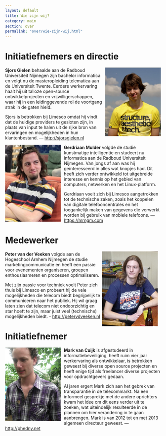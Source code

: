 ```yaml
---
layout: default
title: Wie zijn wij?
category: main
section: over
permalink: "over/wie-zijn-wij.html"
---
```

<div class="panel panel-primary">
  <div class="panel-heading">
    <h1>Initiatiefnemers en directie</h1>
  </div>
  <div class="panel-body">
    <div style="float: right; margin-left: 10px"><img src="../img/SjorsGielen.png" style="width: 180px; height: 221px;"></div>
    <p><strong>Sjors Gielen</strong> behaalde aan de Radboud Universiteit Nijmegen
    zijn bachelor informatica en volgt nu de masteropleiding telematica aan de
    Universiteit Twente. Eerdere werkervaring haalt hij uit talloze open-source
    ontwikkelprojecten en vrijwilligerschappen, waar hij in een leidinggevende rol
    de voortgang strak in de gaten hield.</p>
    <p>Sjors is betrokken bij Limesco omdat hij vindt dat de huidige providers te
    gesloten zijn, in plaats van input te halen uit de rijke bron van ervaringen en
    mogelijkheden in hun klantenbestand.
    — <a href="http://sjorsgielen.nl">http://sjorsgielen.nl</a></p>
  </div>
  <div class="panel-body">
    <div style="float: left; margin-right: 10px"><img src="../img/GerdriaanMulder.jpg" style="width: 180px; height:248px;"></div>
    <p><strong>Gerdriaan Mulder</strong> volgde de studie kunstmatige intelligentie
    en studeert nu informatica aan de Radboud Universiteit Nijmegen. Van jongs af
    aan was hij ge&iuml;nteresseerd in alles wat knopjes had. Dit heeft zich verder
    ontwikkeld tot uitgebreide interesse en kennis op het gebied van computers,
    netwerken en het Linux-platform.</p>
    <p>Gerdriaan voelt zich bij Limesco aangetrokken tot de technische zaken, zoals
    het koppelen van digitale telefooncentrales en het toegankelijk maken van
    gegevens die verwerkt worden bij gebruik van mobiele telefoons.
    — <a href="https://mrngm.com">https://mrngm.com</a></p>
  </div>
</div>

<div class="panel panel-primary">
  <div class="panel-heading">
    <h1>Medewerker</h1>
  </div>
  <div class="panel-body">
    <div style="float: right; margin-right: 10px"><img src="../img/PetervanderVeeken.png" style="width: 180px; height: 241px;"></div>
    <p><strong>Peter van der Veeken</strong> volgde aan de Hogeschool Arnhem Nijmegen de studie marketingcommunicatie en heeft een passie voor evenementen organiseren, groepen enthousiasmeren en processen optimaliseren.</p><p>Met zijn passie voor techniek voelt Peter zich thuis bij Limesco en probeert hij de vele mogelijkheden die telecom biedt begrijpelijk te communiceren naar het publiek. Hij wil graag laten zien dat telecom niet ondoorzichtig en star hoeft te zijn, maar juist veel (technische) mogelijkheden biedt. - <a href="http://petervdveeken.nl">http://petervdveeken.nl</a></p>
  </div>
</div>

<div class="panel panel-primary">
  <div class="panel-heading">
    <h1>Initiatiefnemer</h1>
  </div>
  <div class="panel-body">
    <div style="float: left; margin-right: 10px"><img src="../img/MarkVanCuijk.png" style="width: 180px; height: 237px;"></div>
    <p><strong>Mark van Cuijk</strong> is afgestudeerd in informatiebeveiliging,
    heeft ruim vier jaar werkervaring als ontwikkelaar, is betrokken geweest bij
    diverse open source projecten en heeft enige tijd als freelancer diverse
    projecten voor opdrachtgevers gedaan.</p>
    <p>Al jaren ergert Mark zich aan het gebrek van transparantie in de
    telecommarkt. Na een informeel gesprekje met de andere oprichters kwam het idee
    om dit eens verder uit te zoeken, wat uiteindelijk resulteerde in de plannen om
    hier verandering in te gaan aanbrengen. Mark is van 2012 tot en met 2013
    algemeen directeur geweest.
    — <a href="http://phedny.net">http://phedny.net</a></p>
  </div>
</div>
